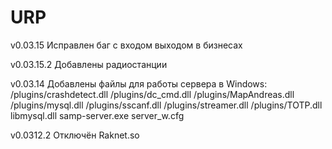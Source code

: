 # URP

v0.03.15	Исправлен баг с входом выходом в бизнесах

v0.03.15.2	Добавлены радиостанции

v0.03.14	Добавлены файлы для работы сервера в Windows:
			/plugins/crashdetect.dll
			/plugins/dc_cmd.dll
			/plugins/MapAndreas.dll
			/plugins/mysql.dll
			/plugins/sscanf.dll
			/plugins/streamer.dll
			/plugins/TOTP.dll
			libmysql.dll
			samp-server.exe
			server_w.cfg

v0.0312.2 Отключён Raknet.so